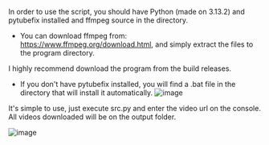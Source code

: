 In order to use the script, you should have Python (made on 3.13.2) and pytubefix installed and ffmpeg source in the directory.
- You can download ffmpeg from: https://www.ffmpeg.org/download.html, and simply extract the files to the program directory.


I highly recommend download the program from the build releases.
- If you don't have pytubefix installed, you will find a .bat file in the directory that will install it automatically.
![image](https://github.com/user-attachments/assets/beeb2693-a79b-4789-be50-f89210708e0c)



It's simple to use, just execute src.py and enter the video url on the console. All videos downloaded will be on the output folder.

![image](https://github.com/user-attachments/assets/4fe47020-b7dc-4e51-b4bf-32c6f0e76ff3)

